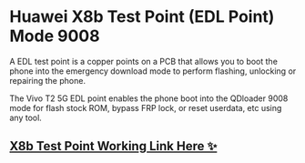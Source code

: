 # Huawei X8b Test Point (EDL Point) Mode 9008

A EDL test point is a copper points on a PCB that allows you to boot the phone into the emergency download mode to perform flashing, unlocking or repairing the phone.

The Vivo T2 5G EDL point enables the phone boot into the QDloader 9008 mode for flash stock ROM, bypass FRP lock, or reset userdata, etc using any tool.

## [X8b Test Point Working Link Here ✨](https://wp.me/sgJOm1-ddl)
